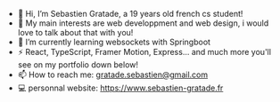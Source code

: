 - 👋 Hi, I’m Sebastien Gratade, a 19 years old french cs student!
- 👀 My main interests are web developpment and web design, i would love to talk about that with you!
- 🌱 I’m currently learning websockets with Springboot
- ⚡ React, TypeScript, Framer Motion, Express... and much more you'll see on my portfolio down below!
- 📫 How to reach me: gratade.sebastien@gmail.com
- 💻 personnal website: https://www.sebastien-gratade.fr

<!---
sebgrtd/sebgrtd is a ✨ special ✨ repository because its `README.md` (this file) appears on your GitHub profile.
You can click the Preview link to take a look at your changes.
--->
